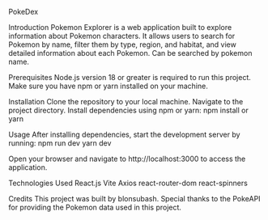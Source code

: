 PokeDex

Introduction
Pokemon Explorer is a web application built to explore information about Pokemon characters. It allows users to search for Pokemon by name, filter them by type, region, and habitat, and view detailed information about each Pokemon. Can be searched by pokemon name.

Prerequisites
Node.js version 18 or greater is required to run this project.
Make sure you have npm or yarn installed on your machine.

Installation
Clone the repository to your local machine.
Navigate to the project directory.
Install dependencies using npm or yarn:
        npm install
        or yarn

Usage
After installing dependencies, start the development server by running:
        npm run dev
        yarn dev

Open your browser and navigate to http://localhost:3000 to access the application.

Technologies Used
React.js
Vite
Axios
react-router-dom
react-spinners

Credits
This project was built by blonsubash.
Special thanks to the PokeAPI for providing the Pokemon data used in this project.
